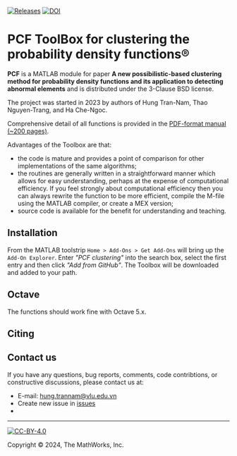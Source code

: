 [![Releases](https://img.shields.io/badge/release-v1.4-green.svg?style=plastic)](https://github.com/rodralez/NaveGo/releases) 
[![DOI](https://zenodo.org/badge/DOI/10.5281/zenodo.6549626.svg)](https://doi.org/10.5281/zenodo.6549626)

# PCF ToolBox for clustering the probability density functions&reg;

**PCF** is a MATLAB module for paper **A new possibilistic-based clustering method for probability density functions and its application to detecting abnormal elements** and is distributed under the 3-Clause BSD license.

The project was started in 2023 by authors of Hung Tran-Nam, Thao Nguyen-Trang, and Ha Che-Ngoc.

Comprehensive detail of all functions is provided in the [PDF-format manual (~200 pages)](https://github.com/petercorke/spatialmath-matlab/releases/download/untagged-a2f9c8b2bd21cca9fe39/spatialmath.pdf).


Advantages of the Toolbox are that:

  * the code is mature and provides a point of comparison for other implementations of the same algorithms;
  * the routines are generally written in a straightforward manner which allows for easy understanding, perhaps at the expense of computational efficiency. If you feel strongly about computational efficiency then you can always rewrite the function to be more efficient, compile the M-file using the MATLAB compiler, or create a MEX version;
  * source code is available for the benefit for understanding and teaching.









## Installation

From the MATLAB toolstrip ```Home > Add-Ons > Get Add-Ons``` will bring up the ```Add-On Explorer```.  Enter *"PCF clustering"* into the search box, select the first entry and then click *"Add from GitHub"*.  The Toolbox will be downloaded and added to your path.


## Octave

The functions should work fine with Octave 5.x.


## Citing

## Contact us
If you have any questions, bug reports, comments, code contribtions, or constructive discussions, please contact us at:
- E-mail: hung.trannam@vlu.edu.vn
- Create new issue in [issues](https://github.com/hungtrannam/Probabilistics-clustering-for-CDF/issues)
- 

---
[![CC-BY-4.0](https://github.com/hungtrannam/Probabilistics-clustering-for-CDF/blob/main/cc-by-40.png)](https://creativecommons.org/licenses/by/4.0/)

Copyright &copy; 2024, The MathWorks, Inc.



